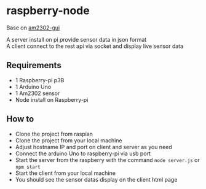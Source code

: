 # raspberry-node

Base on [am2302-gui](https://github.com/franckysolo/am2302-gui)

A server install on pi provide sensor data in json format  
A client connect to the rest api via socket and display live sensor data  

## Requirements

* 1 Raspberry-pi p3B
* 1 Arduino Uno
* 1 Am2302 sensor
* Node install on Raspberry-pi

## How to

* Clone the project from raspian
* Clone the project from your local machine
* Adjust hostname IP and port on client and server as you need
* Connect the arduino Uno to raspberry-pi via usb port
* Start the server from the raspberry with the command `node server.js` or `npm start`
* Start the client from your local machine
* You should see the sensor datas display on the client html page
